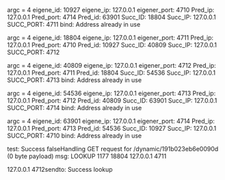 argc = 4
eigene_id: 10927
eigene_ip: 127.0.0.1
eigener_port: 4710
Pred_ip: 127.0.0.1
Pred_port: 4714
Pred_id: 63901
Succ_ID: 18804
Succ_IP: 127.0.0.1
SUCC_PORT: 4711
bind: Address already in use

argc = 4
eigene_id: 18804
eigene_ip: 127.0.0.1
eigener_port: 4711
Pred_ip: 127.0.0.1
Pred_port: 4710
Pred_id: 10927
Succ_ID: 40809
Succ_IP: 127.0.0.1
SUCC_PORT: 4712

argc = 4
eigene_id: 40809
eigene_ip: 127.0.0.1
eigener_port: 4712
Pred_ip: 127.0.0.1
Pred_port: 4711
Pred_id: 18804
Succ_ID: 54536
Succ_IP: 127.0.0.1
SUCC_PORT: 4713
bind: Address already in use

argc = 4
eigene_id: 54536
eigene_ip: 127.0.0.1
eigener_port: 4713
Pred_ip: 127.0.0.1
Pred_port: 4712
Pred_id: 40809
Succ_ID: 63901
Succ_IP: 127.0.0.1
SUCC_PORT: 4714
bind: Address already in use

argc = 4
eigene_id: 63901
eigene_ip: 127.0.0.1
eigener_port: 4714
Pred_ip: 127.0.0.1
Pred_port: 4713
Pred_id: 54536
Succ_ID: 10927
Succ_IP: 127.0.0.1
SUCC_PORT: 4710
bind: Address already in use

test: Success
falseHandling GET request for /dynamic/191b023eb6e0090d (0 byte payload)
msg: LOOKUP
1177
18804
127.0.0.1
4711

127.0.0.1 4712sendto: Success
lookup